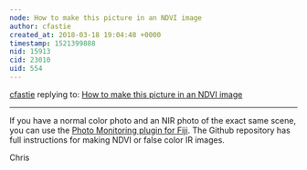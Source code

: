 ```yaml
---
node: How to make this picture in an NDVI image
author: cfastie
created_at: 2018-03-18 19:04:48 +0000
timestamp: 1521399888
nid: 15913
cid: 23010
uid: 554
---
```




[cfastie](../profile/cfastie) replying to: [How to make this picture in an NDVI image](../notes/Davide_Ferrante/03-10-2018/how-to-do-x)

----
If you have a normal color photo and an NIR photo of the exact same scene, you can use the [Photo Monitoring plugin for Fiji](https://publiclab.org/notes/nedhorning/01-13-2016/packaged-photo-monitoring-plugins-available-on-the-github-repositoy). The Github repository has full instructions for making NDVI or false color IR images.

Chris